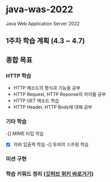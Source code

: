 # java-was-2022
Java Web Application Server 2022


## 1주차 학습 계획 (4.3 ~ 4.7)
## 종합 목표
### HTTP 학습
- HTTP 메소드의 형식과 기능을 공부
- HTTP Request, HTTP Reponse의 차이를 공부
- HTTP GET 메소드 학습
- HTTP Header, HTTP Body에 대해 공부

### 기타 학습
-[] MIME 타입 학습
-[x] 자바 입출력 학습
-[] 토비의 스프링 학습

### 미션 구현

### 학습 키워드 정리 ([깃허브 위키 바로가기](https://github.com/meena2003/be-java-was/wiki/%EC%9B%B9%EC%84%9C%EB%B2%84-%EB%A7%8C%EB%93%A4%EA%B8%B0-%ED%94%84%EB%A1%9C%EC%A0%9D%ED%8A%B8-%ED%95%99%EC%8A%B5-%ED%82%A4%EC%9B%8C%EB%93%9C))